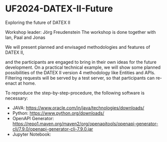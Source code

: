 # UF2024-DATEX-II-Future

Exploring the future of DATEX II

Workshop leader: Jörg Freudenstein
The workshop is done together with Ian, Paal and Jonas

We will present planned and envisaged methodologies and features of DATEX II,

and the participants are engaged to bring in their own ideas for the future development. On a practical technical example, we will show some planned possibilities of the DATEX II version 4 methodology like Entities and APIs. Filtering requests will be served by a test server, so that participants can re-enact at home.


To reproduce the step-by-step-procedure, the following software is necessary:
* JAVA: https://www.oracle.com/in/java/technologies/downloads/ 
* Python: https://www.python.org/downloads/
* OpenAPI Generator: https://repo1.maven.org/maven2/org/openapitools/openapi-generator-cli/7.9.0/openapi-generator-cli-7.9.0.jar
* Jupyter Notebook:
